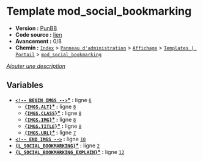 # Template mod_social_bookmarking

* __Version :__ [PunBB](.)
* __Code source :__ [lien](../../src/punbb/mod_social_bookmarking.tpl)
* __Avancement :__ 0/8
* __Chemin :__ [`Index`](http://votre-forum.appspot.com/#/admin/,&part=themes,&mode=portal&sub=templates,?mode=edit_portal&part=themes&sub=templates&t=914) > [`Panneau d'administration`](http://votre-forum.appspot.com/admin/#&part=themes,&mode=portal&sub=templates,?mode=edit_portal&part=themes&sub=templates&t=914) > [`Affichage`](http://votre-forum.appspot.com/admin/?part=themes#&mode=portal&sub=templates,?mode=edit_portal&part=themes&sub=templates&t=914) > [`Templates | Portail`](http://votre-forum.appspot.com/admin/?mode=portal&part=themes&sub=templates#?mode=edit_portal&part=themes&sub=templates&t=914) > [`mod_social_bookmarking`](http://votre-forum.appspot.com/admin/?mode=edit_portal&part=themes&sub=templates&t=914)

[*Ajouter une description*](https://fa-tvars.appspot.com/tpl/punbb/mod_social_bookmarking)

## Variables

* __[`<!-- BEGIN IMGS -->`](https://github.com/Etana/template/blob/master/var/IMGS.md#readme)<a href="https://fa-tvars.appspot.com/var/IMGS">*</a> :__ ligne [`6`](../../src/punbb/mod_social_bookmarking.tpl#L6)
    * __[`{IMGS.ALT}`](https://github.com/Etana/template/blob/master/var/IMGS.ALT.md#readme)<a href="https://fa-tvars.appspot.com/var/IMGS.ALT">*</a> :__ ligne [`8`](../../src/punbb/mod_social_bookmarking.tpl#L8)
    * __[`{IMGS.CLASS}`](https://github.com/Etana/template/blob/master/var/IMGS.CLASS.md#readme)<a href="https://fa-tvars.appspot.com/var/IMGS.CLASS">*</a> :__ ligne [`8`](../../src/punbb/mod_social_bookmarking.tpl#L8)
    * __[`{IMGS.IMG}`](https://github.com/Etana/template/blob/master/var/IMGS.IMG.md#readme)<a href="https://fa-tvars.appspot.com/var/IMGS.IMG">*</a> :__ ligne [`8`](../../src/punbb/mod_social_bookmarking.tpl#L8)
    * __[`{IMGS.TITLE}`](https://github.com/Etana/template/blob/master/var/IMGS.TITLE.md#readme)<a href="https://fa-tvars.appspot.com/var/IMGS.TITLE">*</a> :__ ligne [`8`](../../src/punbb/mod_social_bookmarking.tpl#L8)
    * __[`{IMGS.URL}`](https://github.com/Etana/template/blob/master/var/IMGS.URL.md#readme)<a href="https://fa-tvars.appspot.com/var/IMGS.URL">*</a> :__ ligne [`7`](../../src/punbb/mod_social_bookmarking.tpl#L7)
* __[`<!-- END IMGS -->`](https://github.com/Etana/template/blob/master/var/IMGS.md#readme) :__ ligne [`10`](../../src/punbb/mod_social_bookmarking.tpl#L10)
* __[`{L_SOCIAL_BOOKMARKING}`](https://github.com/Etana/template/blob/master/var/L_SOCIAL_BOOKMARKING.md#readme)<a href="https://fa-tvars.appspot.com/var/L_SOCIAL_BOOKMARKING">*</a> :__ ligne [`2`](../../src/punbb/mod_social_bookmarking.tpl#L2)
* __[`{L_SOCIAL_BOOKMARKING_EXPLAIN}`](https://github.com/Etana/template/blob/master/var/L_SOCIAL_BOOKMARKING_EXPLAIN.md#readme)<a href="https://fa-tvars.appspot.com/var/L_SOCIAL_BOOKMARKING_EXPLAIN">*</a> :__ ligne [`12`](../../src/punbb/mod_social_bookmarking.tpl#L12)
